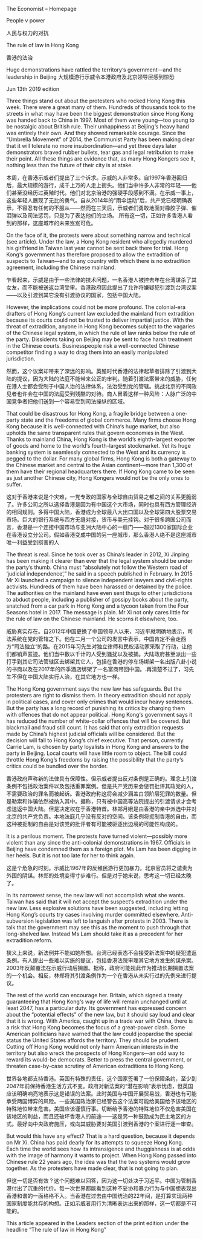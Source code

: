 The Economist – Homepage

People v power

人民与权力的对抗

The rule of law in Hong Kong

香港的法治

Huge demonstrations have rattled the territory‘s government—and the leadership in Beijing
大规模游行示威令本港政府及北京领导层感到惊恐

Jun 13th 2019 edition


Three things stand out about the protesters who rocked Hong Kong this week. There were a great many of them. Hundreds of thousands took to the streets in what may have been the biggest demonstration since Hong Kong was handed back to China in 1997. Most of them were young—too young to be nostalgic about British rule. Their unhappiness at Beijing‘s heavy hand was entirely their own. And they showed remarkable courage. Since the “Umbrella Movement” of 2014, the Communist Party has been making clear that it will tolerate no more insubordination—and yet three days later demonstrators braved rubber bullets, tear gas and legal retribution to make their point. All these things are evidence that, as many Hong Kongers see it, nothing less than the future of their city is at stake.

本周，在香港示威者们提出了三个诉求。示威的人非常多。自1997年香港回归后，最大规模的游行，成千上万的人走上街头。他们当中许多人非常的年轻——他们甚至没经历过英殖时代。他们对北京治港的强硬手段感到不满。在示威一事上，这些年轻人展现了无比的勇气。自从2014年的“雨伞运动”后，共产党已经明确表示，不容忍有任何的不服从——然而在三天后，示威者们勇敢地面对橡胶子弹、催泪弹以及司法惩罚，只是为了表达他们的立场。.所有这一切，正如许多香港人看到的那样，这座城市的未来岌岌可危。


On the face of it, the protests were about something narrow and technical (see article). Under the law, a Hong Kong resident who allegedly murdered his girlfriend in Taiwan last year cannot be sent back there for trial. Hong Kong‘s government has therefore proposed to allow the extradition of suspects to Taiwan—and to any country with which there is no extradition agreement, including the Chinese mainland.

乍看起来，示威是由于一些法律的技术问题，一名香港人被控去年在台湾谋杀了其女友，而不能被送返台湾受审。香港政府因此提出了允许将嫌疑犯引渡到台湾议案——以及引渡到其它没有引渡协议的国家，包括中国大陆。

However, the implications could not be more profound. The colonial-era drafters of Hong Kong‘s current law excluded the mainland from extradition because its courts could not be trusted to deliver impartial justice. With the threat of extradition, anyone in Hong Kong becomes subject to the vagaries of the Chinese legal system, in which the rule of law ranks below the rule of the party. Dissidents taking on Beijing may be sent to face harsh treatment in the Chinese courts. Businesspeople risk a well-connected Chinese competitor finding a way to drag them into an easily manipulated jurisdiction.

然而，这个议案却带来了深远的影响。英殖时代香港的法律起草者排除了引渡到大陆的提议，因为大陆的法庭不能带来公正的审判。随着引渡法案带来的威胁，任何在港人士都会受制于中国人治的法律体系，法治受到党的管辖。挑战北京的不同政见者也许会在中国的法庭受到残酷的对待。商人冒着这样一种风险：人脉广泛的中国竞争者把他们送到一个容易受到司法操纵的区域。

That could be disastrous for Hong Kong, a fragile bridge between a one-party state and the freedoms of global commerce. Many firms choose Hong Kong because it is well-connected with China‘s huge market, but also upholds the same transparent rules that govern economies in the West. Thanks to mainland China, Hong Kong is the world’s eighth-largest exporter of goods and home to the world‘s fourth-largest stockmarket. Yet its huge banking system is seamlessly connected to the West and its currency is pegged to the dollar. For many global firms, Hong Kong is both a gateway to the Chinese market and central to the Asian continent—more than 1,300 of them have their regional headquarters there. If Hong Kong came to be seen as just another Chinese city, Hong Kongers would not be the only ones to suffer.


这对于香港来说是个灾难，一党专政的国家与全球自由贸易之都之间的关系更脆弱了。许多公司之所以选择香港是因为有中国这个大市场，同时也具有西方管理经济的相同规则。多得中国大陆，香港成为全球最八大出口国以及全球第四大股票交易市场。巨大的银行系统与西方无缝对接，货币与美元挂钩。对于很多跨国公司而言，香港是一个连接中国市场与亚洲大陆中心的一扇门——超过1300家国际企业在香港设立分公司。假如香港变成中国的另一座城市，那么香港人绝不是这座城市唯一利益受到损害的人


The threat is real. Since he took over as China‘s leader in 2012, Xi Jinping has been making it clearer than ever that the legal system should be under the party’s thumb. China must “absolutely not follow the Western road of ‘judicial independence’,” he said in a speech published in February. In 2015 Mr Xi launched a campaign to silence independent lawyers and civil-rights activists. Hundreds of them have been harassed or detained by the police. The authorities on the mainland have even sent thugs to other jurisdictions to abduct people, including a publisher of gossipy books about the party, snatched from a car park in Hong Kong and a tycoon taken from the Four Seasons hotel in 2017. The message is plain. Mr Xi not only cares little for the rule of law on the Chinese mainland. He scorns it elsewhere, too.

威胁真实存在。自2012年中国更换了中国领导人以来，习近平就明确地表示，司法系统在党的管辖之下。他在二月一个公司的发言中表示，中国肯定不会走西方“司法独立“的路。在2015年习先生对独立律师和民权活动家采取了行动，让他们都销声匿迹。他们当中数以千计的人受到骚扰以及被捕。大陆政府甚至派出一些打手到其它司法管辖区去绑架其它人，包括在香港的停车场绑架一名出版八卦小说的书商以及在2017年的四季酒店绑架了一名富商带回中国。.再清楚不过了，习先生不但在中国大陆实行人治，在其它地方也一样。

The Hong Kong government says the new law has safeguards. But the protesters are right to dismiss them. In theory extradition should not apply in political cases, and cover only crimes that would incur heavy sentences. But the party has a long record of punishing its critics by charging them with offences that do not appear political. Hong Kong‘s government says it has reduced the number of white-collar offences that will be covered. But blackmail and fraud still count. It has said that only extradition requests made by China’s highest judicial officials will be considered. But the decision will fall to Hong Kong‘s chief executive. That person, currently Carrie Lam, is chosen by party loyalists in Hong Kong and answers to the party in Beijing. Local courts will have little room to object. The bill could throttle Hong Kong’s freedoms by raising the possibility that the party‘s critics could be bundled over the border.

香港政府声称新的法律具有保障性。但示威者提出反对条例是正确的。理念上引渡条例不包括政治案件以及包括重罪案例。但是共产党历来会惩罚批评其政党的人，不需要政治的罪名而被起诉。香港政府称这将会减少涵盖白领阶层犯罪的数量。但是勒索和诈骗依然被纳入其中。据称，只有被中国高等法院提出的引渡请求才会考虑送返中国大陆。但是决定权在于香港特首。林郑月娥是由香港的亲中派选中并对北京的共产党负责。本地法庭几乎没有反对的空间。该条例将扼制香港的自由，而这种被扼制的自由是对该党的批评者有可能被驱逐出边境的可能性构成的。

It is a perilous moment. The protests have turned violent—possibly more violent than any since the anti-colonial demonstrations in 1967. Officials in Beijing have condemned them as a foreign plot. Ms Lam has been digging in her heels. But it is not too late for her to think again.

这是个危急的时刻。示威比1967年的反殖民游行更加暴力。北京官员将之谴责为外国的阴谋。林郑的处境变得寸步难行。但是对于她来说，思考这一切已经太晚了。

In its narrowest sense, the new law will not accomplish what she wants. Taiwan has said that it will not accept the suspect‘s extradition under the new law. Less explosive solutions have been suggested, including letting Hong Kong’s courts try cases involving murder committed elsewhere. Anti-subversion legislation was left to languish after protests in 2003. There is talk that the government may see this as the moment to push through that long-shelved law. Instead Ms Lam should take it as a precedent for her extradition reform.

狭义上来说，新法例并不能如她所想。台湾已经表态不会接受新法案中的疑犯遣返条例。有人提出一些难以实施的提议，包括香港法院审理其它地方发生的谋杀案。2003年反颠覆法在示威行动后搁置。据称，政府可能视此作为推动长期搁置法案的一个机会。相反，林郑将其引渡条例作为一个在香港从未实行过的先例来进行提议。

The rest of the world can encourage her. Britain, which signed a treaty guaranteeing that Hong Kong‘s way of life will remain unchanged until at least 2047, has a particular duty. Its government has expressed concern about the “potential effects” of the new law, but it should say loud and clear that it is wrong. With America, caught up in a trade war with China, there is a risk that Hong Kong becomes the focus of a great-power clash. Some American politicians have warned that the law could jeopardise the special status the United States affords the territory. They should be prudent. Cutting off Hong Kong would not only harm American interests in the territory but also wreck the prospects of Hong Kongers—an odd way to reward its would-be democrats. Better to press the central government, or threaten case-by-case scrutiny of American extraditions to Hong Kong.

世界各地都支持香港。英国有特殊的责任，这个国家签署了一份保障条约，至少到2047年前保持香港生活方式不变。政府对新法案的“潜在影响”表示忧虑，但英国应该明确响亮地表示这是错误的法案。此时美国与中国开展贸易战，香港也有可能承受两国博弈的风险。一些美国政治家已经警告这个法案可能给美国给予该地区的特殊地位带来危害。美国应该谨慎行事。切断给予香港的特殊地位不仅危害美国在该地区的利益，而且还破坏香港人的前途——这是另一种鼓励成为民主地区的方式。最好向中央政府施压，或向其威胁要对美国引渡到香港的个案进行逐一审查。

But would this have any effect? That is a hard question, because it depends on Mr Xi. China has paid dearly for its attempts to squeeze Hong Kong. Each time the world sees how its intransigence and thuggishness is at odds with the image of harmony it wants to project. When Hong Kong passed into Chinese rule 22 years ago, the idea was that the two systems would grow together. As the protesters have made clear, that is not going to plan. 

但这一切是否有效？这个问题难以回答，因为这一切处决于习近平。中国为管制香港付出了沉重的代价。每一次世界都能看到这种不妥协和暴力行为与中国想表现出香港和谐的一面格格不入。当香港在过去由中国统治的22年间，是打算实现两种国家制度能共存的构想。正如示威者用行为清晰表达出来的那样，这一切都是不可能的。

This article appeared in the Leaders section of the print edition under the headline “The rule of law in Hong Kong”


